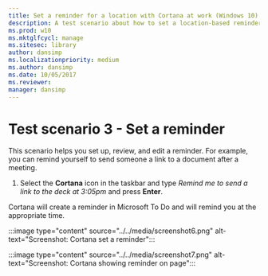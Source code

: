 ```yaml
---
title: Set a reminder for a location with Cortana at work (Windows 10)
description: A test scenario about how to set a location-based reminder using Cortana at work.
ms.prod: w10
ms.mktglfcycl: manage
ms.sitesec: library
author: dansimp
ms.localizationpriority: medium
ms.author: dansimp
ms.date: 10/05/2017
ms.reviewer: 
manager: dansimp
---
```


# Test scenario 3 - Set a reminder

This scenario helps you set up, review, and edit a reminder. For example, you can remind yourself to send someone a link to a document after a meeting.

1. Select the **Cortana** icon in the taskbar and type _Remind me to send a link to the deck at 3:05pm_ and press **Enter**.

Cortana will create a reminder in Microsoft To Do and will remind you at the appropriate time.

:::image type="content" source="../../media/screenshot6.png" alt-text="Screenshot: Cortana set a reminder":::

:::image type="content" source="../../media/screenshot7.png" alt-text="Screenshot: Cortana showing reminder on page":::